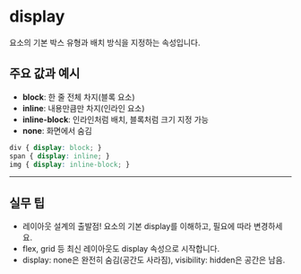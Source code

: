 # display

요소의 기본 박스 유형과 배치 방식을 지정하는 속성입니다.

## 주요 값과 예시
- **block**: 한 줄 전체 차지(블록 요소)
- **inline**: 내용만큼만 차지(인라인 요소)
- **inline-block**: 인라인처럼 배치, 블록처럼 크기 지정 가능
- **none**: 화면에서 숨김

```css
div { display: block; }
span { display: inline; }
img { display: inline-block; }
```

---

## 실무 팁
- 레이아웃 설계의 출발점! 요소의 기본 display를 이해하고, 필요에 따라 변경하세요.
- flex, grid 등 최신 레이아웃도 display 속성으로 시작합니다.
- display: none은 완전히 숨김(공간도 사라짐), visibility: hidden은 공간은 남음.

